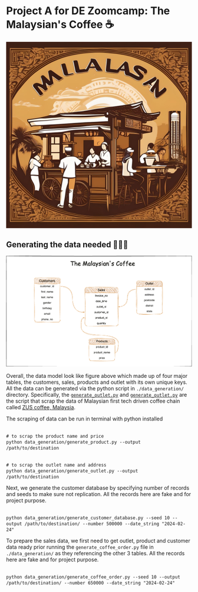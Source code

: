 # Project A for DE Zoomcamp: The Malaysian's Coffee &#9749;

![](./images/malaysian_coffee_logo.jpg)

## Generating the data needed 👨🏻‍💻

![](./images/data_model.png)

Overall, the data model look like figure above which made up of four major tables, the customers, sales, products and outlet with its own unique keys. All the data can be generated via the python script in `./data_generation/` directory. Specifically, the  [`generate_outlet.py`](./data_generation/generate_outlet.py) and [`generate_outlet.py`](./data_generation/generate_outlet.py) are the script that scrap the data of Malaysian first tech driven coffee chain called [ZUS coffee, Malaysia](https://zuscoffee.com/menu/). 

The scraping of data can be run in terminal with python installed

```{Python}

# to scrap the product name and price
python data_generation/generate_product.py --output /path/to/destination

```

```{Python}

# to scrap the outlet name and address
python data_generation/generate_outlet.py --output /path/to/destination

```

Next, we generate the customer database by specifying number of records and seeds to make sure not replication. All the records here are fake and for project purpose.

```{python}

python data_generation/generate_customer_database.py --seed 10 --output /path/to/destination/ --number 500000 --date_string "2024-02-24"

```

To prepare the sales data, we first need to get outlet, product and customer data ready prior running the `generate_coffee_order.py` file in `./data_generation/` as they referencing the other 3 tables.  All the records here are fake and for project purpose.

```{python}

python data_generation/generate_coffee_order.py --seed 10 --output /path/to/destination/ --number 650000 --date_string "2024-02-24"

```     